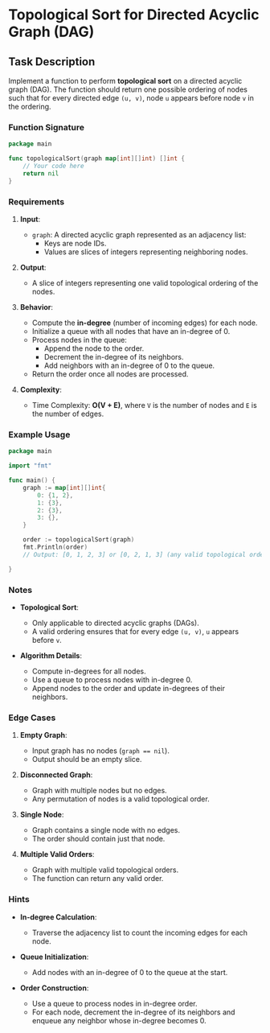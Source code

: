 # Topological Sort for Directed Acyclic Graph (DAG)

## Task Description

Implement a function to perform **topological sort** on a directed acyclic graph (DAG). The function should return one
possible ordering of nodes such that for every directed edge `(u, v)`, node `u` appears before node `v` in the ordering.

### Function Signature

```go
package main

func topologicalSort(graph map[int][]int) []int {
	// Your code here
	return nil
}
```

### Requirements

1. **Input**:
    - `graph`: A directed acyclic graph represented as an adjacency list:
        - Keys are node IDs.
        - Values are slices of integers representing neighboring nodes.

2. **Output**:
    - A slice of integers representing one valid topological ordering of the nodes.

3. **Behavior**:
    - Compute the **in-degree** (number of incoming edges) for each node.
    - Initialize a queue with all nodes that have an in-degree of 0.
    - Process nodes in the queue:
        - Append the node to the order.
        - Decrement the in-degree of its neighbors.
        - Add neighbors with an in-degree of 0 to the queue.
    - Return the order once all nodes are processed.

4. **Complexity**:
    - Time Complexity: **O(V + E)**, where `V` is the number of nodes and `E` is the number of edges.

### Example Usage

```go
package main

import "fmt"

func main() {
	graph := map[int][]int{
		0: {1, 2},
		1: {3},
		2: {3},
		3: {},
	}

	order := topologicalSort(graph)
	fmt.Println(order)
	// Output: [0, 1, 2, 3] or [0, 2, 1, 3] (any valid topological order)

}
```

### Notes

- **Topological Sort**:
    - Only applicable to directed acyclic graphs (DAGs).
    - A valid ordering ensures that for every edge `(u, v)`, `u` appears before `v`.

- **Algorithm Details**:
    - Compute in-degrees for all nodes.
    - Use a queue to process nodes with in-degree 0.
    - Append nodes to the order and update in-degrees of their neighbors.

### Edge Cases

1. **Empty Graph**:
    - Input graph has no nodes (`graph == nil`).
    - Output should be an empty slice.

2. **Disconnected Graph**:
    - Graph with multiple nodes but no edges.
    - Any permutation of nodes is a valid topological order.

3. **Single Node**:
    - Graph contains a single node with no edges.
    - The order should contain just that node.

4. **Multiple Valid Orders**:
    - Graph with multiple valid topological orders.
    - The function can return any valid order.

### Hints

- **In-degree Calculation**:
    - Traverse the adjacency list to count the incoming edges for each node.

- **Queue Initialization**:
    - Add nodes with an in-degree of 0 to the queue at the start.

- **Order Construction**:
    - Use a queue to process nodes in in-degree order.
    - For each node, decrement the in-degree of its neighbors and enqueue any neighbor whose in-degree becomes 0.
